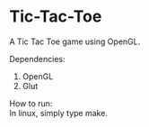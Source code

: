# Tic-Tac-Toe
A Tic Tac Toe game using OpenGL.  
  
Dependencies:  
1) OpenGL  
2) Glut  
  
How to run:  
In linux, simply type make.


